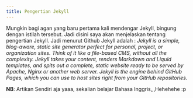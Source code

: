 ```yaml
---
title: Pengertian Jekyll
---
```

Mungkin bagi agan yang baru pertama kali mendengar Jekyll, bingung dengan istilah tersebut. Jadi disini saya akan menjelaskan tentang pengertian Jekyll. Jadi menurut Github Jekyll adalah :
_Jekyll is a simple, blog-aware, static site generator perfect for personal, project, or organization sites. Think of it like a file-based CMS, without all the complexity. Jekyll takes your content, renders Markdown and Liquid templates, and spits out a complete, static website ready to be served by Apache, Nginx or another web server. Jekyll is the engine behind GitHub Pages, which you can use to host sites right from your GitHub repositories._

**NB**: Artikan Sendiri aja yaaa, sekalian belajar Bahasa Inggris,,,Hehehehe :p
